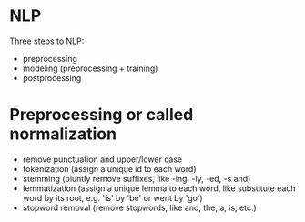 # NLP

Three steps to NLP:

- preprocessing
- modeling (preprocessing + training)
- postprocessing    

# Preprocessing or called normalization 

- remove punctuation and upper/lower case
- tokenization (assign a unique id to each word)
- stemming (bluntly remove suffixes, like -ing, -ly, -ed, -s and)
- lemmatization (assign a unique lemma to each word, like substitute each word by its root, e.g. 'is' by 'be' or went by 'go') 
- stopword removal (remove stopwords, like and, the, a, is, etc.)

